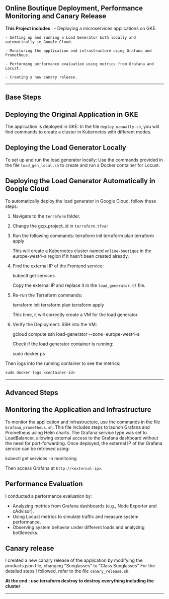 ## Online Boutique Deployment, Performance Monitoring and Canary Release ###

**This Project includes** : 
    - Deploying a microservices applications on GKE.
    
    - Setting up and running a Load Generator both locally and automatically in Google Cloud.
    
    - Monitoring the application and infrastructure using Grafana and Prometheus.
    
    - Performing performance evaluation using metrics from Grafana and Locust.
    
    - Creating a new canary release.

____________________________________________________________________________

## Base Steps 

## Deploying the Original Application in GKE

The application is deployed in GKE: In the file `deploy_manually.sh`, you will find commands to create a cluster in Kubernetes with different modes.

## Deploying the Load Generator Locally

To set up and run the load generator locally: Use the commands provided in the file `load_gen_local.sh` to create and run a Docker container for Locust.

## Deploying the Load Generator Automatically in Google Cloud
To automatically deploy the load generator in Google Cloud, follow these steps:

1. Navigate to the `terraform` folder.
2. Change the gcp_project_id in `terraform.tfvar` 
3. Run the following commands:
   terraform init
   terraform plan
   terraform apply

   This will create a Kubernetes cluster named `online-boutique` in the europe-west4-a region if it hasn’t been created already.

4. Find the external IP of the Frontend service:
   
   kubectl get services
 
   Copy the external IP and replace it in the `load_generator.tf` file.

5. Re-run the Terraform commands:

   terraform init
   terraform plan
   terraform apply

   This time, it will correctly create a VM for the load generator.

6. Verify the Deployment:
   SSH into the VM:

     gcloud compute ssh load-generator --zone=europe-west4-a

   Check if the load generator container is running:

     sudo docker ps

  Then logs into the running container to see the metrics: 

    sudo docker logs <container-id>

____________________________________________________________________________

## Advanced Steps

## Monitoring the Application and Infrastructure

To monitor the application and infrastructure, use the commands in the file `Grafana_prometheus.sh`.
This file includes steps to launch Grafana and Prometheus using Helm charts.
The Grafana service type was set to LoadBalancer, allowing external access to the Grafana dashboard without the need for port-forwarding.
Once deployed, the external IP of the Grafana service can be retrieved using:

  kubectl get services -n monitoring

Then access Grafana at `http://<external-ip>`.


## Performance Evaluation

I conducted a performance evaluation by:
  - Analyzing metrics from Grafana dashboards (e.g., Node Exporter and cAdvisor).
  - Using Locust metrics to simulate traffic and measure system performance.
  - Observing system behavior under different loads and analyzing bottlenecks.


## Canary release 

I created a new canary release of the application by modifying the products.json file,
changing "Sunglasses" to "Class Sunglasses"
For the detailed steps I followed, refer to the file `canary_release.sh`.

**At the end : use terraform destroy to destroy everything including the cluster**

____________________________________________________________________________

